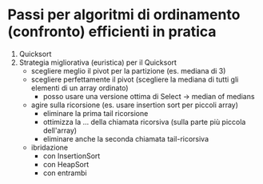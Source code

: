# Passi per algoritmi di ordinamento (confronto) efficienti in pratica
1. Quicksort
2. Strategia migliorativa (euristica) per il Quicksort
    - scegliere meglio il pivot per la partizione (es. mediana di 3)
    - scegliere perfettamente il pivot (scegliere la mediana di tutti gli elementi di un array ordinato)
        - posso usare una versione ottima di Select -> median of medians
    - agire sulla ricorsione (es. usare insertion sort per piccoli array)
        - eliminare la prima tail ricorsione
        - ottimizza la ... della chiamata ricorsiva (sulla parte più piccola dell'array)
        - eliminare anche la seconda chiamata tail-ricorsiva
    - ibridazione
        - con InsertionSort
        - con HeapSort
        - con entrambi
